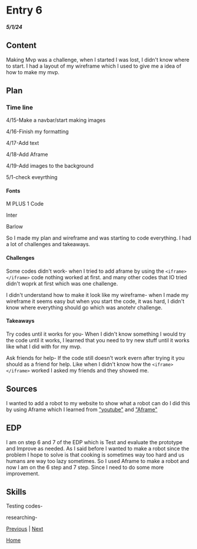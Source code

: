 # Entry 6
##### 5/1/24

## Content 
Making Mvp was a challenge, when I started I was lost, I didn't know where to start. I had a layout of my wireframe which I used to give me a idea of how to make my mvp. 

## Plan
### Time line

4/15-Make a navbar/start making images

4/16-Finish my formatting

4/17-Add text

4/18-Add Aframe

4/19-Add images to the background

5/1-check eveyrthing

#### Fonts 

M PLUS 1 Code

Inter

Barlow

So I made my plan and wireframe and was starting to code everything. I had a lot of challenges and takeaways.

#### Challenges

Some codes didn't work- when I tried to add aframe by using the ````<iframe></iframe>```` code nothing worked at first. and many other codes that IO tried didn't woprk at first which was one challenge.


I didn't understand how to make it look like my wireframe- when I made my wireframe it seems easy but when you start the code, it was hard, I didn't know where everything should go which was anotehr challenge.


#### Takeaways


Try codes until it works for you- When I didn't know something I would try the code until it works, I learned that you need to try new stuff until it works like what I did with for my mvp.

Ask friends for help- If the code still doesn't work evern after trying it you should as a friend for help. Like when I didn't know how the  ````<iframe></iframe>```` worked I asked my friends and they showed me.





## Sources
I wanted to add a robot to my website to show what a robot can do I did this by using Aframe which I learned from ["youtube"](https://www.youtube.com/watch?v=K4LEMBjaV9E&list=PL8MkBHej75fJD-HveDzm4xKrciC5VfYuV&index=6) and ["Aframe"](https://aframe.io/docs/1.5.0/introduction/javascript-events-dom-apis.html)


## EDP

I am on step 6 and 7 of the EDP which is Test and evaluate the prototype and Improve as needed. As I said before I wanted to make a robot since the problem I hope to solve is that cooking is sometimes way too hard and us humans are way too lazy sometimes. So I used Aframe to make a robot and now I am on the 6 step and 7 step. Since I need to do some more improvement.


## Skills 

Testing codes-

researching-

[Previous](entry02.md) | [Next](entry04.md)

[Home](../README.md)






